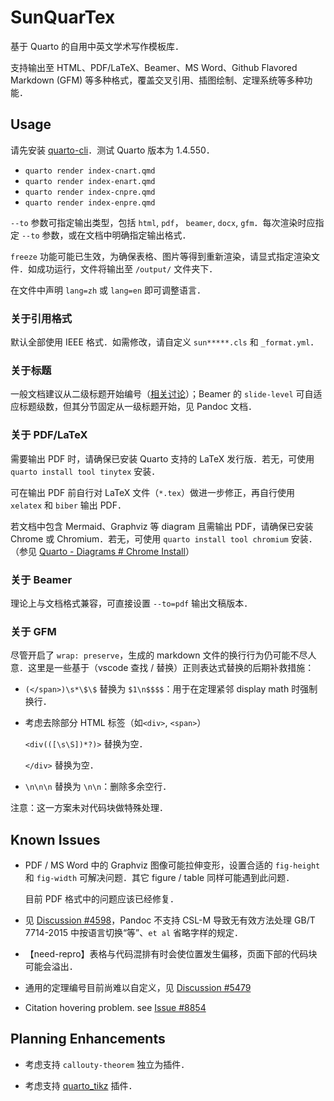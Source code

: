 # SunQuarTex

基于 Quarto 的自用中英文学术写作模板库．

支持输出至 HTML、PDF/LaTeX、Beamer、MS Word、Github Flavored Markdown (GFM) 等多种格式，覆盖交叉引用、插图绘制、定理系统等多种功能．

## Usage

请先安装 [quarto-cli](https://github.com/quarto-dev/quarto-cli)．测试 Quarto 版本为 1.4.550．

- `quarto render index-cnart.qmd`
- `quarto render index-enart.qmd`
- `quarto render index-cnpre.qmd`
- `quarto render index-enpre.qmd`

`--to` 参数可指定输出类型，包括 `html`, `pdf`， `beamer`, `docx`, `gfm`．每次渲染时应指定 `--to` 参数，或在文档中明确指定输出格式．

`freeze` 功能可能已生效，为确保表格、图片等得到重新渲染，请显式指定渲染文件．如成功运行，文件将输出至 `/output/` 文件夹下．

在文件中声明 `lang=zh` 或 `lang=en` 即可调整语言．

### 关于引用格式

默认全部使用 IEEE 格式．如需修改，请自定义 `sun*****.cls` 和 `_format.yml`．

### 关于标题

一般文档建议从二级标题开始编号（[相关讨论](https://community.rstudio.com/t/why-do-default-r-markdown-quarto-templates-use-second-level-headings-instead-of-first-level-ones/162127)）；Beamer 的 `slide-level` 可自适应标题级数，但其分节固定从一级标题开始，见 Pandoc 文档．

### 关于 PDF/LaTeX

需要输出 PDF 时，请确保已安装 Quarto 支持的 LaTeX 发行版．若无，可使用 `quarto install tool tinytex` 安装．

可在输出 PDF 前自行对 LaTeX 文件（`*.tex`）做进一步修正，再自行使用 `xelatex` 和 `biber` 输出 PDF．

若文档中包含 Mermaid、Graphviz 等 diagram 且需输出 PDF，请确保已安装 Chrome 或 Chromium．若无，可使用 `quarto install tool chromium` 安装．（参见 [Quarto - Diagrams # Chrome Install](https://quarto.org/docs/authoring/diagrams.html#chrome-install)）

### 关于 Beamer

理论上与文档格式兼容，可直接设置 `--to=pdf` 输出文稿版本．

### 关于 GFM

尽管开启了 `wrap: preserve`，生成的 markdown 文件的换行行为仍可能不尽人意．这里是一些基于（vscode 查找 / 替换）正则表达式替换的后期补救措施：

- `(</span>)\s*\$\$` 替换为 `$1\n$$$$`：用于在定理紧邻 display math 时强制换行．

- 考虑去除部分 HTML 标签（如`<div>`, `<span>`）

  `<div(([\s\S])*?)>` 替换为空．
  
  `</div>` 替换为空．

- `\n\n\n` 替换为 `\n\n`：删除多余空行．

注意：这一方案未对代码块做特殊处理．

## Known Issues

- PDF / MS Word 中的 Graphviz 图像可能拉伸变形，设置合适的 `fig-height` 和 `fig-width` 可解决问题．其它 figure / table 同样可能遇到此问题．
  
  目前 PDF 格式中的问题应该已经修复．

- 见 [Discussion #4598](https://github.com/quarto-dev/quarto-cli/discussions/4598)，Pandoc 不支持 CSL-M 导致无有效方法处理 GB/T 7714-2015 中按语言切换“等”、`et al` 省略字样的规定．

- 【need-repro】表格与代码混排有时会使位置发生偏移，页面下部的代码块可能会溢出．

- 通用的定理编号目前尚难以自定义，见 [Discussion #5479](https://github.com/quarto-dev/quarto-cli/discussions/5479)

- Citation hovering problem. see [Issue #8854](https://github.com/quarto-dev/quarto-cli/issues/8854)

## Planning Enhancements

- 考虑支持 `callouty-theorem` 独立为插件．

- 考虑支持 [quarto_tikz](https://github.com/danmackinlay/quarto_tikz/) 插件．